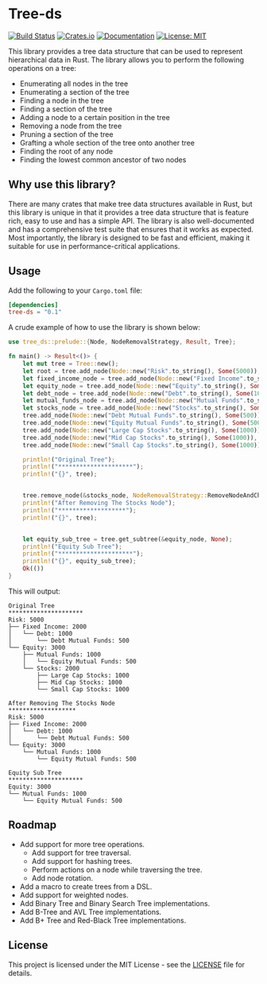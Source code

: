 # Tree-ds

[![Build Status](https://github.com/clementwanjau/tree-ds/actions/workflows/build.yaml/badge.svg)](https://github.com/clementwanjau/tree-ds/actions/workflows/build.yaml)
[![Crates.io](https://img.shields.io/crates/v/tree-ds.svg)](https://crates.io/crates/tree-ds)
[![Documentation](https://docs.rs/tree-ds/badge.svg)](https://docs.rs/tree-ds)
[![License: MIT](https://img.shields.io/badge/License-MIT-yellow.svg)](https://opensource.org/licenses/MIT)

This library provides a tree data structure that can be used to represent
hierarchical data in Rust. The library
allows you to perform the following operations on a tree:

- Enumerating all nodes in the tree
- Enumerating a section of the tree
- Finding a node in the tree
- Finding a section of the tree
- Adding a node to a certain position in the tree
- Removing a node from the tree
- Pruning a section of the tree
- Grafting a whole section of the tree onto another tree
- Finding the root of any node
- Finding the lowest common ancestor of two nodes

## Why use this library?

There are many crates that make tree data structures available in Rust, but
this library is unique in that it provides a tree data structure that is
feature rich, easy to use and has a simple API. The library is also
well-documented and has a comprehensive test suite that ensures that it works
as expected. Most importantly, the library is designed to be fast and
efficient, making it suitable for use in performance-critical applications.

## Usage

Add the following to your `Cargo.toml` file:

```toml copy
[dependencies]
tree-ds = "0.1"
```

A crude example of how to use the library is shown below:

```rust
use tree_ds::prelude::{Node, NodeRemovalStrategy, Result, Tree};

fn main() -> Result<()> {
	let mut tree = Tree::new();
	let root = tree.add_node(Node::new("Risk".to_string(), Some(5000)), None)?;
	let fixed_income_node = tree.add_node(Node::new("Fixed Income".to_string(), Some(2000)), Some(&root))?;
	let equity_node = tree.add_node(Node::new("Equity".to_string(), Some(3000)), Some(&root))?;
	let debt_node = tree.add_node(Node::new("Debt".to_string(), Some(1000)), Some(&fixed_income_node))?;
	let mutual_funds_node = tree.add_node(Node::new("Mutual Funds".to_string(), Some(1000)), Some(&equity_node))?;
	let stocks_node = tree.add_node(Node::new("Stocks".to_string(), Some(2000)), Some(&equity_node))?;
	tree.add_node(Node::new("Debt Mutual Funds".to_string(), Some(500)), Some(&debt_node))?;
	tree.add_node(Node::new("Equity Mutual Funds".to_string(), Some(500)), Some(&mutual_funds_node))?;
	tree.add_node(Node::new("Large Cap Stocks".to_string(), Some(1000)), Some(&stocks_node))?;
	tree.add_node(Node::new("Mid Cap Stocks".to_string(), Some(1000)), Some(&stocks_node))?;
	tree.add_node(Node::new("Small Cap Stocks".to_string(), Some(1000)), Some(&stocks_node))?;

	println!("Original Tree");
	println!("*********************");
	println!("{}", tree);


	tree.remove_node(&stocks_node, NodeRemovalStrategy::RemoveNodeAndChildren);
	println!("After Removing The Stocks Node");
	println!("*******************");
	println!("{}", tree);


	let equity_sub_tree = tree.get_subtree(&equity_node, None);
	println!("Equity Sub Tree");
	println!("*********************");
	println!("{}", equity_sub_tree);
	Ok(())
}

```

This will output:

```
Original Tree
*********************
Risk: 5000
├── Fixed Income: 2000
│   └── Debt: 1000
│       └── Debt Mutual Funds: 500
└── Equity: 3000
    ├── Mutual Funds: 1000
    │   └── Equity Mutual Funds: 500
    └── Stocks: 2000
        ├── Large Cap Stocks: 1000
        ├── Mid Cap Stocks: 1000
        └── Small Cap Stocks: 1000

After Removing The Stocks Node
*******************
Risk: 5000
├── Fixed Income: 2000
│   └── Debt: 1000
│       └── Debt Mutual Funds: 500
└── Equity: 3000
    └── Mutual Funds: 1000
        └── Equity Mutual Funds: 500

Equity Sub Tree
*********************
Equity: 3000
└── Mutual Funds: 1000
    └── Equity Mutual Funds: 500
```

## Roadmap

- Add support for more tree operations.
  - Add support for tree traversal.
  - Add support for hashing trees.
  - Perform actions on a node while traversing the tree.
  - Add node rotation.
- Add a macro to create trees from a DSL.
- Add support for weighted nodes.
- Add Binary Tree and Binary Search Tree implementations.
- Add B-Tree and AVL Tree implementations.
- Add B+ Tree and Red-Black Tree implementations.

## License

This project is licensed under the MIT License - see the [LICENSE](LICENSE) file for details.
